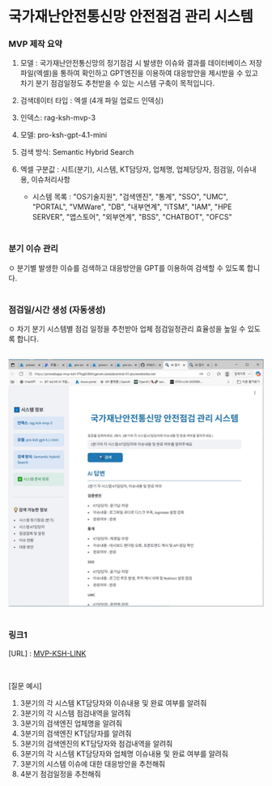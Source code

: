 # 국가재난안전통신망 안전점검 관리 시스템
### MVP 제작 요약

 1. 모델 : 국가재난안전통신망의 정기점검 시 발생한 이슈와 결과를 데이터베이스 저장파일(엑셀)을 통하여 확인하고 GPT엔진을 이용하여 대응방안을 제시받을 수 있고 차기 분기 점검일정도 추천받을 수 있는 시스템 구축이 목적입니다.

 2. 검색데이터 타입 : 엑셀 (4개 파일 업로드 인덱싱) 
 
 3. 인덱스: rag-ksh-mvp-3
 
 4. 모델: pro-ksh-gpt-4.1-mini
 
 5. 검색 방식: Semantic Hybrid Search
 
 6. 엑셀 구분값 : 시트(분기), 시스템, KT담당자, 업체명, 업체당당자, 점검일, 이슈내용, 이슈처리사항
     - 시스템 목록 : "OS기술지원", "검색엔진", "통계", "SSO", "UMC", "PORTAL", "VMWare", "DB", "내부연계", "ITSM", "IAM", "HPE SERVER", "앱스토어", "외부연계", "BSS", "CHATBOT", "OFCS"
 <br><br>


### 분기 이슈 관리
 ㅇ 분기별 발생한 이슈를 검색하고 대응방안을 GPT를 이용하여 검색할 수 있도록 합니다.
<br><br> 


### 점검일/시간 생성 (자동생성)
 ㅇ 차기 분기 시스템별 점검 일정을 추천받아 업체 점검일정관리 효율성을 높일 수 있도록 합니다.
<br><br>
 

![image](./MVP-KSH.jpg)
<br><br>

### 링크1
[URL] : [MVP-KSH-LINK](https://prowebapp-mvp-ksh-f7fxg0c9bhcgeven.canadacentral-01.azurewebsites.net/)


<br>

[질문 예시]
1. 3분기의 각 시스템  KT담당자와 이슈내용 및 완료 여부를 알려줘
2. 3분기의 각 시스템 점검내역을 알려줘
3. 3분기의  검색엔진  업체명을 알려줘
4. 3분기의  검색엔진  KT담당자를 알려줘
5. 3분기의 검색엔진의 KT담당자와 점검내역을 알려줘
6. 3분기의 각 시스템  KT담당자와 업체명 이슈내용 및 완료 여부를 알려줘
7. 3분기의 시스템 이슈에 대한 대응방안을 추천해줘
8. 4분기 점검일정을 추천해줘
